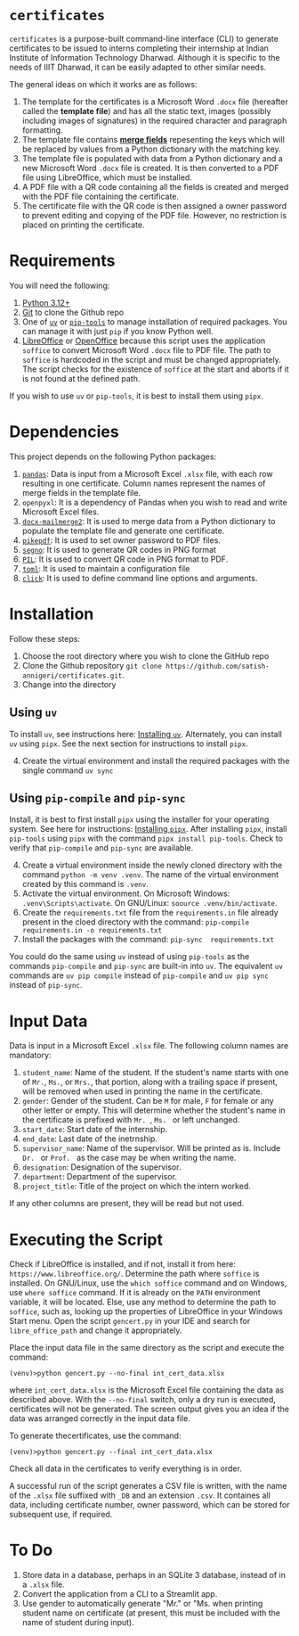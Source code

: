 # `certificates`

`certificates` is a purpose-built command-line interface (CLI) to generate certificates to be issued to interns completing their internship at Indian Institute of Information Technology Dharwad. Although it is specific to the needs of IIIT Dharwad, it can be easily adapted to other similar needs.

The general ideas on which it works are as follows:

1. The template for the certificates is a Microsoft Word `.docx` file (hereafter called the **template file**) and has all the static text, images (possibly including images of signatures) in the required character and paragraph formatting.
2. The template file contains [**merge fields**](https://support.microsoft.com/en-us/office/field-codes-mergefield-field-7a6d24a1-68a6-4b05-8359-1dc087daf4e6) repesenting the keys which will be replaced by values from a Python dictionary with the matching key.
3. The template file is populated with data from a Python dictionary and a new Microsoft Word `.docx` file is created. It is then converted to a PDF file using LibreOffice, which must be installed.
4. A PDF file with a QR code containing all the fields is created and merged with the PDF file containing the certificate.
5. The certificate file with the QR code is then assigned a owner password to prevent editing and copying of the PDF file. However, no restriction is placed on printing the certificate.

# Requirements
You will need the following:
1. [Python 3.12+](https://www.python.org) 
2. [Git](https://git-scm.com/) to clone the Github repo
3. One of [`uv`](https://git-scm.com/) or [`pip-tools`](https://github.com/jazzband/pip-tools/) to manage installation of required packages. You can manage it with just `pip` if you know Python well.
4. [LibreOffice](https://www.libreoffice.org/) or [OpenOffice](https://www.openoffice.org/) because this script uses the application `soffice` to convert Microsoft Word `.docx` file to PDF file. The path to `soffice` is hardcoded in the script and must be changed appropriately. The script checks for the existence of `soffice` at the start and aborts if it is not found at the defined path.

If you wish to use `uv` or `pip-tools`, it is best to install them using `pipx`.

# Dependencies
This project depends on the following Python packages:

1. [`pandas`](https://pandas.pydata.org/): Data is input from a Microsoft Excel `.xlsx` file, with each row resulting in one certificate. Column names represent the names of merge fields in the template file.
2. `openpyxl`: It is a dependency of Pandas when you wish to read and write Microsoft Excel files.
3. [`docx-mailmerge2`](https://github.com/iulica/docx-mailmerge): It is used to merge data from a Python dictionary to populate the template file and generate one certificate.
4. [`pikepdf`](https://github.com/pikepdf/pikepdf): It is used to set owner password to PDF files.
5. [`segno`](https://github.com/heuer/segno/): It is used to generate QR codes in PNG format
6. [`PIL`](https://python-pillow.org/): It is used to convert QR code in PNG format to PDF.
7. [`toml`](https://github.com/uiri/toml): It is used to maintain a configuration file
8. [`click`](https://click.palletsprojects.com/): It is used to define command line options and arguments.

# Installation
Follow these steps:

1. Choose the root directory where you wish to clone the GitHub repo
2. Clone the Github repository `git clone https://github.com/satish-annigeri/certificates.git`.
3. Change into the directory

## Using `uv`
To install `uv`, see instructions here: [Installing `uv`](https://docs.astral.sh/uv/getting-started/installation/). Alternately, you can install `uv` using `pipx`. See the next section for instructions to install `pipx`.

4. Create the virtual environment and install the required packages with the single command `uv sync`

## Using `pip-compile` and `pip-sync`
Install, it is best to first install `pipx` using the installer for your operating system. See here for instructions: [Installing `pipx`](https://pipx.pypa.io/latest/installation/). After installing `pipx`, install `pip-tools` using `pipx` with the command `pipx install pip-tools`. Check to verify that `pip-compile` and `pip-sync` are available.

4. Create a virtual environment inside the newly cloned directory with the command `python -m venv .venv`. The name of the virtual environment created by this command is `.venv`.
5. Activate the virtual environment. On Microsoft Windows: `.venv\Scripts\activate`. On GNU/Linux: `soource .venv/bin/activate`.
6. Create the `requirements.txt` file from the `requirements.in` file already present in the cloed directory with the command: `pip-compile requirements.in -o requirements.txt`
7. Install the packages with the command: `pip-sync  requirements.txt`

You could do the same using `uv` instead of using `pip-tools` as the commands `pip-compile` and `pip-sync` are built-in into `uv`. The equivalent `uv` commands are `uv pip compile` instead of `pip-compile` and `uv pip sync` instead of `pip-sync`.

# Input Data
Data is input in a Microsoft Excel `.xlsx` file. The following column names are mandatory:
1. `student_name`: Name of the student. If the student's name starts with one of `Mr.`, `Ms.`, or `Mrs.`, that portion, along with a trailing space if present, will be removed when used in printing the name in the certificate.
2. `gender`: Gender of the student. Can be `M` for male, `F` for female or any other letter or empty. This will determine whether the student's name in the certificate is prefixed with `Mr. `, `Ms. ` or left unchanged.
3. `start_date`: Start date of the internship.
4. `end_date`: Last date of the inetrnship.
5. `supervisor_name`: Name of the supervisor. Will be printed as is. Include `Dr. ` or `Prof. ` as the case may be when writing the name.
6. `designation`: Designation of the supervisor.
7. `department`: Department of the supervisor.
8. `project_title`: Title of the project on which the intern worked.

If any other columns are present, they will be read but not used.

# Executing the Script
Check if LibreOffice is installed, and if not, install it from here: `https://www.libreoffice.org/`. Determine the path where `soffice` is installed. On GNU/Linux, use the `which soffice` command and on Windows, use `where soffice` command. If it is already on the `PATH` environment variable, it will be located. Else, use any method to determine the path to `soffice`, such as, looking up the properties of LibreOffice in your Windows Start menu. Open the script `gencert.py` in your IDE and search for `libre_office_path` and change it appropriately.

Place the input data file in the same directory as the script and execute the command:

`(venv)>python gencert.py --no-final int_cert_data.xlsx`

where `int_cert_data.xlsx` is the Microsoft Excel file containing the data as described above. With the `--no-final` switch, only a dry run is executed, certificates will not be generated. The screen output gives you an idea if the data was arranged correctly in the input data file.

To generate thecertificates, use the command:

`(venv)>python gencert.py --final int_cert_data.xlsx`

Check all data in the certificates to verify everything is in order.

A successful run of the script generates a CSV file is written, with the name of the `.xlsx` file suffixed with `_DB` and an extension `.csv`. It containes all data, including certificate number, owner password, which can be stored for subsequent use, if required.

# To Do
1. Store data in a database, perhaps in an SQLite 3 database, instead of in a `.xlsx` file.
2. Convert the application from a CLI to a Streamlit app.
3. Use gender to automatically generate "Mr." or "Ms. when printing student name on certificate (at present, this must be included with the name of student during input).
